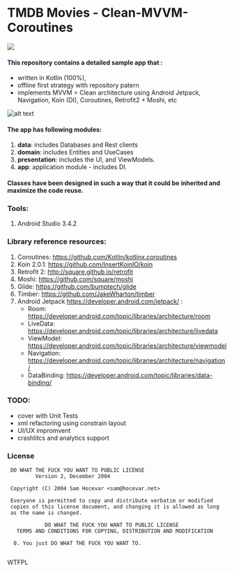 # TMDB Movies - Clean-MVVM-Coroutines 
[![](http://img.youtube.com/vi/-m1qiKpquNA/0.jpg)](http://www.youtube.com/watch?v=-m1qiKpquNA "Movie app demo")


#### This repository contains a detailed sample app that : 
- written in Kotlin (100%),  
- offline first strategy with repository patern 
- implements MVVM = Clean architecture using Android Jetpack, Navigation, Koin (DI), Coroutines,  Retrofit2 + Moshi, etc

![alt text](https://uploads.toptal.io/blog/image/127608/toptal-blog-image-1543413671794-80993a19fea97477524763c908b50a7a.png)

#### The app has following modules:
1. **data**: includes Databases and Rest clients
2. **domain**: includes Entities and UseCases
3. **presentation**: includes the UI, and ViewModels.
4. **app**: application module - includes DI.

#### Classes have been designed in such a way that it could be inherited and maximize the code reuse.

### Tools: 
1. Android Studio 3.4.2

### Library reference resources:
1. Coroutines: https://github.com/Kotlin/kotlinx.coroutines
2. Koin 2.0.1: https://github.com/InsertKoinIO/koin
3. Retrofit 2: http://square.github.io/retrofit
4. Moshi: https://github.com/square/moshi
5. Glide: https://github.com/bumptech/glide
6. Timber: https://github.com/JakeWharton/timber
7. Android Jetpack https://developer.android.com/jetpack/  : 
   - Room: https://developer.android.com/topic/libraries/architecture/room
   - LiveData: https://developer.android.com/topic/libraries/architecture/livedata
   - ViewModel: https://developer.android.com/topic/libraries/architecture/viewmodel
   - Navigation: https://developer.android.com/topic/libraries/architecture/navigation/
   - DataBinding: https://developer.android.com/topic/libraries/data-binding/
   
### TODO: 
- cover with Unit Tests
- xml refactoring using constrain layout
- UI/UX impromvent 
- crashlitcs and analytics support
   
### License
```
 DO WHAT THE FUCK YOU WANT TO PUBLIC LICENSE 
         Version 2, December 2004 

 Copyright (C) 2004 Sam Hocevar <sam@hocevar.net> 

 Everyone is permitted to copy and distribute verbatim or modified 
 copies of this license document, and changing it is allowed as long 
 as the name is changed. 

            DO WHAT THE FUCK YOU WANT TO PUBLIC LICENSE 
   TERMS AND CONDITIONS FOR COPYING, DISTRIBUTION AND MODIFICATION 

  0. You just DO WHAT THE FUCK YOU WANT TO.
  
```
<a href="http://www.wtfpl.net/"><img
       src="http://www.wtfpl.net/wp-content/uploads/2012/12/wtfpl-badge-4.png"
       width="80" height="15" alt="WTFPL" /></a>
       
